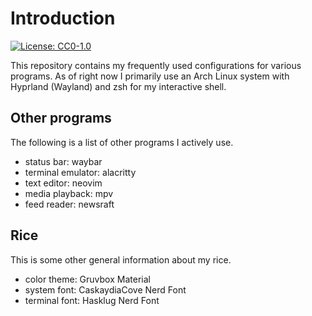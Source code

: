 # Introduction
[![License: CC0-1.0](https://img.shields.io/badge/License-CC0_1.0-lightgrey.svg)](http://creativecommons.org/publicdomain/zero/1.0/)

This repository contains my frequently used configurations for various programs. As of right now
I primarily use an Arch Linux system with Hyprland (Wayland) and zsh for my interactive shell.

## Other programs
The following is a list of other programs I actively use. 
- status bar: waybar
- terminal emulator: alacritty
- text editor: neovim 
- media playback: mpv
- feed reader: newsraft

## Rice
This is some other general information about my rice.
- color theme: Gruvbox Material
- system font: CaskaydiaCove Nerd Font
- terminal font: Hasklug Nerd Font
